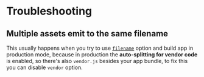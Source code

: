 # Troubleshooting

## Multiple assets emit to the same filename

This usually happens when you try to use [`filename`](/options#filename) option and build app in production mode, because in production the **auto-splitting for vendor code** is enabled, so there's also `vendor.js` besides your app bundle, to fix this you can disable `vendor` option.
